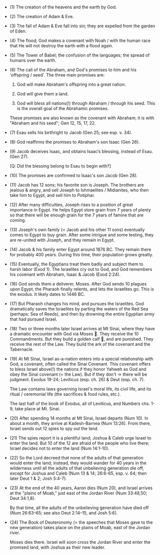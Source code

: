 
- (1) The creation of the heavens and the earth by God.

- (2) The creation of Adam & Eve.

- (3) The fall of Adam & Eve fall into sin; they are expelled from the garden of Eden.

- (4) The flood; God makes a covenant with Noah / with the human race that He will not destroy the earth with a flood again.

- (5) The Tower of Babel; the confusion of the languages; the spread of humans over the earth.

- (6) The call of the Abraham, and God's promises to him and his 'offspring / seed'. The three main promises are:

   1. God will make Abraham's offspring into a great nation.

   2. God will give them a land.

   3. God will bless all nations(!) through Abraham / through his seed. This is the overall goal of the Abrahamic promises.

   These promises are also known as the covenant with Abraham; it is with "Abraham and his seed"; Gen 12, 15, 17, 22.

- (7) Esau sells his birthright to Jacob (Gen 25; see esp. v. 34).

- (8) God reaffirms the promises to Abraham's son Isaac (Gen 26).

- (9) Jacob deceives Isaac, and obtains Isaac’s blessing, instead of Esau. (Gen 27).

   [Q: Did the blessing belong to Esau to begin with?]

- (10) The promises are confirmed to Isaac's son Jacob (Gen 28).

- (11) Jacob has 12 sons; his favorite son is Joseph. The brothers are jealous & angry, and sell Joseph to Ishmaelites / Midianites, who then take him to Egypt, and sell him to Potiphar.

- (12) After many difficulties, Joseph rises to a position of great importance in Egypt. He helps Egypt store grain from 7 years of plenty so that there will be enough grain for the 7 years of famine that are coming.

- (13) Joseph's own family (= Jacob and his other 11 sons) eventually comes to Egypt to buy grain. After some intrigue and some testing, they are re-united with Joseph, and they remain in Egypt.

- (14) Jacob & his family enter Egypt around 1876 BC. They remain there for probably 400 years. During this time, their population grows greatly.

- (15) Eventually, the Egyptians treat them badly and subject them to harsh labor (Exod 1). The Israelites cry out to God, and God remembers his covenant with Abraham, Isaac & Jacob (Exod 2:24).

- (16) God sends them a deliverer, Moses. After God sends 10 plagues upon Egypt, the Pharaoh finally relents, and lets the Israelites go. This is the exodus. It likely dates to 1446 BC.

- (17) But Pharaoh changes his mind, and pursues the Israelites. God dramatically saves the Israelites by parting the waters of the Red Sea (perhaps: Sea of Reeds), and then by drowning the entire Egyptian army that had pursued Israel.

- (18) Two or three months later Israel arrives at Mt Sinai, where they have a dramatic encounter with God via Moses . They receive the 10 Commandments. But they build a golden calf , and are punished. They receive the rest of the Law. They build the ark of the covenant and the Tabernacle.

- (19) At Mt Sinai, Israel as-a-nation enters into a special relationship with God, a covenant, often called the Sinai Covenant. This covenant offers to bless Israel above(!) the nations if they honor Yahweh as God and obey the Sinai covenant (= the Law). But if they don't → there will be judgment. Exodus 19-24; Leviticus (esp. ch. 26) & Deut (esp. ch. 7).

   The Law contains laws governing Israel's moral life, its civil life, and its ritual / ceremonial life (the sacrifices & food rules, etc.).

   The last half of the book of Exodus, all of Leviticus, and Numbers chs. 1-9, take place at Mt. Sinai.

- (20) After spending 14 months at Mt Sinai, Israel departs (Num 10). In about a month, they arrive at Kadesh-Barnea (Num 13:26). From there, Israel sends out 12 spies to spy out the land.

- (21) The spies report it is a plentiful land; Joshua & Caleb urge Israel to enter the land. But 10 of the 12 are afraid of the people who live there; Israel decides not to enter the land (Num 14:1-10).

- (22) So the Lord decreed that none of the adults of that generation would enter the land; instead, they would wander for 40 years in the wilderness until all the adults of that unbelieving generation die off, except for Joshua and Caleb (Num 13 & 14; 26:6-65, esp. v. 64; then later Deut 1 & 2; Josh 5:4-7).

- (23) At the end of the 40 years, Aaron dies (Num 20), and Israel arrives at the "plains of Moab," just east of the Jordan River (Num 33:48,50; Deut 34:1,8).

   By that time, all the adults of the unbelieving generation have died off (Num 26:63–65; see also Deut 2:14–15, and Josh 5:6).

- (24) The Book of Deuteronomy (= the speeches that Moses gave to the new generation) takes place on the plains of Moab, east of the Jordan river.

   Moses dies there. Israel will soon cross the Jordan River and enter the promised land, with Joshua as their new leader.
